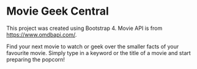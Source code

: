 # Movie Geek Central

This project was created using Bootstrap 4. Movie API is from https://www.omdbapi.com/.

Find your next movie to watch or geek over the smaller facts of your favourite movie. Simply type in a keyword or the title of a movie and start preparing the popcorn!